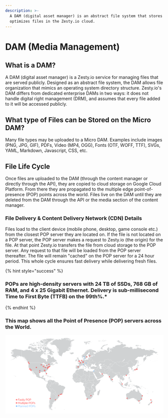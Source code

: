 ```yaml
---
description: >-
  A DAM (digital asset manager) is an abstract file system that stores and
  optimizes files in the Zesty.io cloud.
---
```


# DAM \(Media Management\)

## What is a DAM?

A DAM \(digital asset manager\) is a Zesty.io service for managing files that are served publicly. Designed as an abstract file system, the DAM allows file organization that mimics an operating system directory structure. Zesty.io's DAM differs from dedicated enterprise DAMs in two ways: it does not handle digital right management \(DRM\), and assumes that every file added to it will be accessed publicly.

## What type of Files can be Stored on the Micro DAM?

Many file types may be uploaded to a Micro DAM. Examples include images \(PNG, JPG, GIF\), PDFs, Video \(MP4, OGG\), Fonts \(OTF, WOFF, TTF\), SVGs, YAML, Markdown, Javascript, CSS, etc.

## File Life Cycle

Once files are uploaded to the DAM \(through the content manager or directly through the API\), they are copied to cloud storage on Google Cloud Platform. From there they are propagated to the multiple edge point-of-presence \(POP\) points across the world. Files live on the DAM until they are deleted from the DAM through the API or the media section of the content manager.

### File Delivery & Content Delivery Network \(CDN\) Details

Files load to the client device \(mobile phone, desktop, game console etc.\) from the closest POP server they are located on. If the file is not located on a POP server, the POP server makes a request to Zesty.io \(the origin\) for the file. At that point Zesty.io transfers the file from cloud storage to the POP server. Any request to that file will be loaded from the POP server thereafter. The file will remain "cached" on the POP server for a 24 hour period. This whole cycle ensures fast delivery while delivering fresh files.

{% hint style="success" %}
### POPs are high-density servers with 24 TB of SSDs, 768 GB of RAM, and 4 x 25 Gigabit Ethernet. Delivery is sub-millisecond Time to First Byte \(TTFB\) on the 99th%.\*
{% endhint %}

### This map shows all the Point of Presence \(POP\) servers across the World.

![\* Files are propagated to Fastly&apos;s \(our partner\) POP servers for optimal and fast delivery. ](../../.gitbook/assets/pop-endpoints.png)


